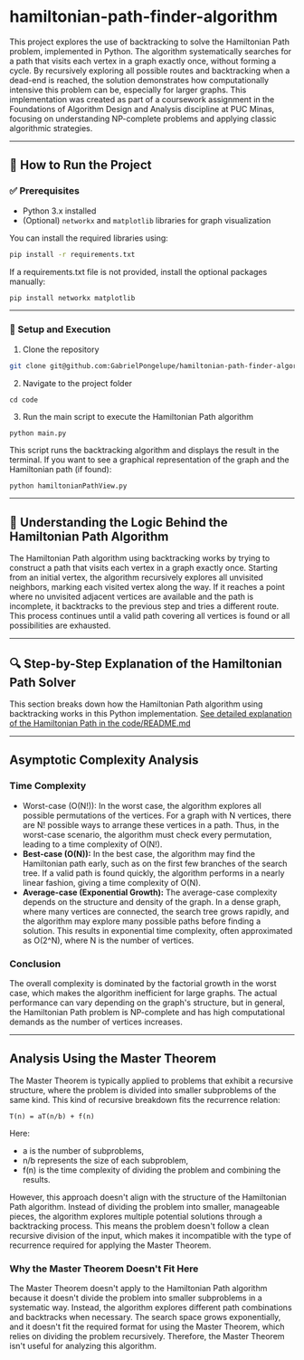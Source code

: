# hamiltonian-path-finder-algorithm

This project explores the use of backtracking to solve the Hamiltonian Path problem, implemented in Python. The algorithm systematically searches for a path that visits each vertex in a graph exactly once, without forming a cycle. By recursively exploring all possible routes and backtracking when a dead-end is reached, the solution demonstrates how computationally intensive this problem can be, especially for larger graphs. This implementation was created as part of a coursework assignment in the Foundations of Algorithm Design and Analysis discipline at PUC Minas, focusing on understanding NP-complete problems and applying classic algorithmic strategies.

---

## 🚀 How to Run the Project

### ✅ Prerequisites

- Python 3.x installed  
- (Optional) `networkx` and `matplotlib` libraries for graph visualization  

You can install the required libraries using:

```bash
pip install -r requirements.txt
```
If a requirements.txt file is not provided, install the optional packages manually:

```bash
pip install networkx matplotlib
```
---

### 📂 Setup and Execution
1. Clone the repository

```bash
git clone git@github.com:GabrielPongelupe/hamiltonian-path-finder-algorithm.git
```

2. Navigate to the project folder
```
cd code
```

3. Run the main script to execute the Hamiltonian Path algorithm

```bash
python main.py
```
This script runs the backtracking algorithm and displays the result in the terminal.
If you want to see a graphical representation of the graph and the Hamiltonian path (if found):
```
python hamiltonianPathView.py
```
---

## 🧩 Understanding the Logic Behind the Hamiltonian Path Algorithm
The Hamiltonian Path algorithm using backtracking works by trying to construct a path that visits each vertex in a graph exactly once. Starting from an initial vertex, the algorithm recursively explores all unvisited neighbors, marking each visited vertex along the way. If it reaches a point where no unvisited adjacent vertices are available and the path is incomplete, it backtracks to the previous step and tries a different route. This process continues until a valid path covering all vertices is found or all possibilities are exhausted.

---

## 🔍 Step-by-Step Explanation of the Hamiltonian Path Solver
This section breaks down how the Hamiltonian Path algorithm using backtracking works in this Python implementation.
[See detailed explanation of the Hamiltonian Path in the code/README.md](code/README.md)

---

## Asymptotic Complexity Analysis
### Time Complexity
* Worst-case (O(N!)): In the worst case, the algorithm explores all possible permutations of the vertices. For a graph with N vertices, there are N! possible ways to arrange these vertices in a path. Thus, in the worst-case scenario, the algorithm must check every permutation, leading to a time complexity of O(N!).
* __Best-case (O(N)):__ In the best case, the algorithm may find the Hamiltonian path early, such as on the first few branches of the search tree. If a valid path is found quickly, the algorithm performs in a nearly linear fashion, giving a time complexity of O(N).
* __Average-case (Exponential Growth):__ The average-case complexity depends on the structure and density of the graph. In a dense graph, where many vertices are connected, the search tree grows rapidly, and the algorithm may explore many possible paths before finding a solution. This results in exponential time complexity, often approximated as O(2^N), where N is the number of vertices.



### Conclusion
The overall complexity is dominated by the factorial growth in the worst case, which makes the algorithm inefficient for large graphs. The actual performance can vary depending on the graph's structure, but in general, the Hamiltonian Path problem is NP-complete and has high computational demands as the number of vertices increases.

---

## Analysis Using the Master Theorem
The Master Theorem is typically applied to problems that exhibit a recursive structure, where the problem is divided into smaller subproblems of the same kind. This kind of recursive breakdown fits the recurrence relation:
```
T(n) = aT(n/b) + f(n)
```
Here:
* a is the number of subproblems,
* n/b represents the size of each subproblem,
* f(n) is the time complexity of dividing the problem and combining the results.

However, this approach doesn't align with the structure of the Hamiltonian Path algorithm. Instead of dividing the problem into smaller, manageable pieces, the algorithm explores multiple potential solutions through a backtracking process. This means the problem doesn't follow a clean recursive division of the input, which makes it incompatible with the type of recurrence required for applying the Master Theorem.

### Why the Master Theorem Doesn't Fit Here
The Master Theorem doesn't apply to the Hamiltonian Path algorithm because it doesn't divide the problem into smaller subproblems in a systematic way. Instead, the algorithm explores different path combinations and backtracks when necessary. The search space grows exponentially, and it doesn't fit the required format for using the Master Theorem, which relies on dividing the problem recursively. Therefore, the Master Theorem isn't useful for analyzing this algorithm.
